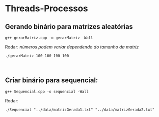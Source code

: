 # Threads-Processos

## Gerando binário para matrizes aleatórias
```
g++ gerarMatriz.cpp -o gerarMatriz -Wall  
```
Rodar: _números podem variar dependendo do tamanho da matriz_
```
./gerarMatriz 100 100 100 100
```
<br>

## Criar binário para sequencial:
```
g++ Sequencial.cpp -o sequencial -Wall
```
Rodar:
```
./Sequencial "../data/matrizGerada1.txt" "../data/matrizGerada2.txt"
```
